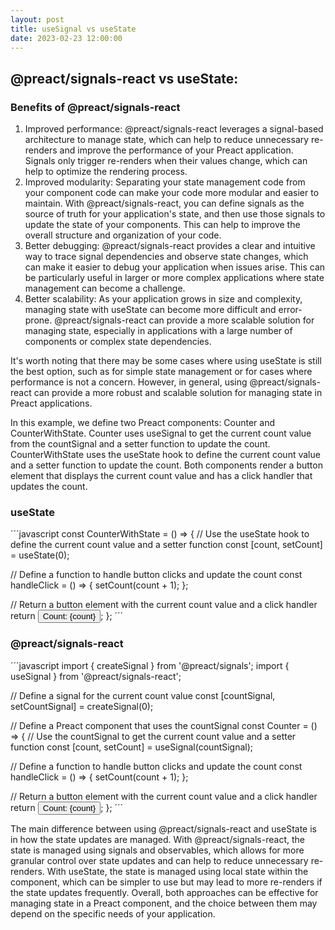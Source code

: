 ```yaml
---
layout: post
title: useSignal vs useState
date: 2023-02-23 12:00:00
---
```


## @preact/signals-react vs useState:

### Benefits of @preact/signals-react

1. Improved performance: @preact/signals-react leverages a signal-based architecture to manage state, which can help to reduce unnecessary re-renders and improve the performance of your Preact application. Signals only trigger re-renders when their values change, which can help to optimize the rendering process.
2. Improved modularity: Separating your state management code from your component code can make your code more modular and easier to maintain. With @preact/signals-react, you can define signals as the source of truth for your application's state, and then use those signals to update the state of your components. This can help to improve the overall structure and organization of your code.
3. Better debugging: @preact/signals-react provides a clear and intuitive way to trace signal dependencies and observe state changes, which can make it easier to debug your application when issues arise. This can be particularly useful in larger or more complex applications where state management can become a challenge.
4. Better scalability: As your application grows in size and complexity, managing state with useState can become more difficult and error-prone. @preact/signals-react can provide a more scalable solution for managing state, especially in applications with a large number of components or complex state dependencies.

It's worth noting that there may be some cases where using useState is still the best option, such as for simple state management or for cases where performance is not a concern. However, in general, using @preact/signals-react can provide a more robust and scalable solution for managing state in Preact applications.

In this example, we define two Preact components: Counter and CounterWithState. Counter uses useSignal to get the current count value from the countSignal and a setter function to update the count. 
CounterWithState uses the useState hook to define the current count value and a setter function to update the count.
Both components render a button element that displays the current count value and has a click handler that updates the count.

### useState

´´´javascript
const CounterWithState = () => {
  // Use the useState hook to define the current count value and a setter function
  const [count, setCount] = useState(0);

  // Define a function to handle button clicks and update the count
  const handleClick = () => {
    setCount(count + 1);
  };

  // Return a button element with the current count value and a click handler
  return <button onClick={handleClick}>Count: {count}</button>;
};
´´´

### @preact/signals-react

´´´javascript
import { createSignal } from '@preact/signals';
import { useSignal } from '@preact/signals-react';

// Define a signal for the current count value
const [countSignal, setCountSignal] = createSignal(0);

// Define a Preact component that uses the countSignal
const Counter = () => {
  // Use the countSignal to get the current count value and a setter function
  const [count, setCount] = useSignal(countSignal);

  // Define a function to handle button clicks and update the count
  const handleClick = () => {
    setCount(count + 1);
  };

  // Return a button element with the current count value and a click handler
  return <button onClick={handleClick}>Count: {count}</button>;
};
´´´

The main difference between using @preact/signals-react and useState is in how the state updates are managed. With @preact/signals-react, the state is managed using signals and observables, which allows for more granular control over state updates and can help to reduce unnecessary re-renders. With useState, the state is managed using local state within the component, which can be simpler to use but may lead to more re-renders if the state updates frequently.
Overall, both approaches can be effective for managing state in a Preact component, and the choice between them may depend on the specific needs of your application.